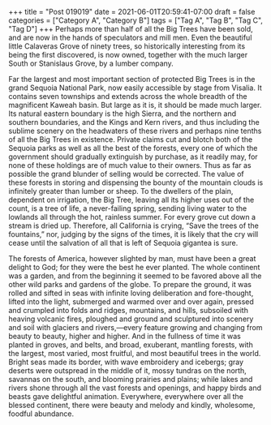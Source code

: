 +++
title = "Post 019019"
date = 2021-06-01T20:59:41-07:00
draft = false
categories = ["Category A", "Category B"]
tags = ["Tag A", "Tag B", "Tag C", "Tag D"]
+++
Perhaps more than half of all the Big Trees have been sold, and are now in the hands of speculators and mill men. Even the beautiful little Calaveras Grove of ninety trees, so historically interesting from its being the first discovered, is now owned, together with the much larger South or Stanislaus Grove, by a lumber company.

Far the largest and most important section of protected Big Trees is in the grand Sequoia National Park, now easily accessible by stage from Visalia. It contains seven townships and extends across the whole breadth of the magnificent Kaweah basin. But large as it is, it should be made much larger. Its natural eastern boundary is the high Sierra, and the northern and southern boundaries, and the Kings and Kern rivers, and thus including the sublime scenery on the headwaters of these rivers and perhaps nine tenths of all the Big Trees in existence. Private claims cut and blotch both of the Sequoia parks as well as all the best of the forests, every one of which the government should gradually extinguish by purchase, as it readily may, for none of these holdings are of much value to their owners. Thus as far as possible the grand blunder of selling would be corrected. The value of these forests in storing and dispensing the bounty of the mountain clouds is infinitely greater than lumber or sheep. To the dwellers of the plain, dependent on irrigation, the Big Tree, leaving all its higher uses out of the count, is a tree of life, a never-failing spring, sending living water to the lowlands all through the hot, rainless summer. For every grove cut down a stream is dried up. Therefore, all California is crying, “Save the trees of the fountains,” nor, judging by the signs of the times, it is likely that the cry will cease until the salvation of all that is left of Sequoia gigantea is sure.

The forests of America, however slighted by man, must have been a great delight to God; for they were the best he ever planted. The whole continent was a garden, and from the beginning it seemed to be favored above all the other wild parks and gardens of the globe. To prepare the ground, it was rolled and sifted in seas with infinite loving deliberation and fore-thought, lifted into the light, submerged and warmed over and over again, pressed and crumpled into folds and ridges, mountains, and hills, subsoiled with heaving volcanic fires, ploughed and ground and sculptured into scenery and soil with glaciers and rivers,—every feature growing and changing from beauty to beauty, higher and higher. And in the fullness of time it was planted in groves, and belts, and broad, exuberant, mantling forests, with the largest, most varied, most fruitful, and most beautiful trees in the world. Bright seas made its border, with wave embroidery and icebergs; gray deserts were outspread in the middle of it, mossy tundras on the north, savannas on the south, and blooming prairies and plains; while lakes and rivers shone through all the vast forests and openings, and happy birds and beasts gave delightful animation. Everywhere, everywhere over all the blessed continent, there were beauty and melody and kindly, wholesome, foodful abundance.
